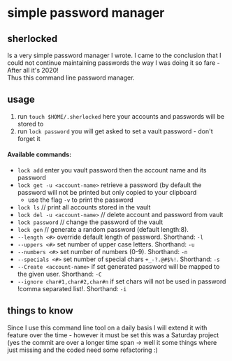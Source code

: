 # simple password manager

## sherlocked
Is a very simple password manager I wrote. I came to the conclusion that I could not continue
maintaining passwords the way I was doing it so fare - After all it's 2020! <br>
Thus this command line password manager.


## usage
1. run `touch $HOME/.sherlocked` here your accounts and passwords will be stored to
2. run `lock password` you will get asked to set a vault password - don't forget it
#### Available commands:
* `lock add` enter you vault password then the account name and its password
* `lock get -u <account-name>` retrieve a password (by default the password will not be printed but only copied to your clipboard
  * use the flag `-v` to print the password
* `lock ls` // print all accounts stored in the vault
* `lock del -u <account-name>` // delete account and password from vault
* `lock password` // change the password of the vault
*  `lock gen` // generate a random password (default length:8).
 * `--length <#>` override default length of password. Shorthand: `-l`
  * `--uppers <#>` set number of upper case letters. Shorthand: `-u`
  * `--numbers <#>` set number of numbers (0-9). Shorthand: `-n`
  * `--specials <#>` set number of special chars `+_-?.@#$%!`. Shorthand: `-s`
  * `--Create <account-name>` if set generated password will be mapped to the given user. Shorthand: `-C`
  * `--ignore char#1,char#2,char#n` if set chars will not be used in password !comma separated list!. Shorthand: `-i`


## things to know
Since I use this command line tool on a daily basis I will extend it with feature over the time - however it must be set this was a Saturday project (yes the commit are over a longer time span -> well it some things where just missing and the coded need some refactoring :)
